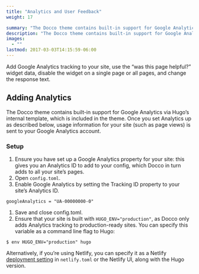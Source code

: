 ```yaml
---
title: "Analytics and User Feedback"
weight: 17

summary: "The Docco theme contains built-in support for Google Analytics via Hugo’s internal template, which is included in the theme. Once you set Analytics up as described below, usage information for your site (such as page views) is sent to your Google Analytics account."
description: "The Docco theme contains built-in support for Google Analytics via Hugo’s internal template, which is included in the theme. Once you set Analytics up as described below, usage information for your site (such as page views) is sent to your Google Analytics account."
images: 
  - ""
lastmod: 2017-03-03T14:15:59-06:00
---
```


Add Google Analytics tracking to your site, use the “was this page helpful?” widget data, disable the widget on a single page or all pages, and change the response text.

## Adding Analytics 

The Docco theme contains built-in support for Google Analytics via Hugo’s internal template, which is included in the theme. Once you set Analytics up as described below, usage information for your site (such as page views) is sent to your Google Analytics account.

### Setup 

1. Ensure you have set up a Google Analytics property for your site: this gives you an Analytics ID to add to your config, which Docco in turn adds to all your site’s pages.
1. Open `config.toml`.
1. Enable Google Analytics by setting the Tracking ID property to your site’s Analytics ID.
```
googleAnalytics = "UA-00000000-0"
```
1. Save and close config.toml.
1. Ensure that your site is built with `HUGO_ENV="production"`, as Docco only adds Analytics tracking to production-ready sites. You can specify this variable as a command line flag to Hugo:
```
$ env HUGO_ENV="production" hugo
```
Alternatively, if you’re using Netlify, you can specify it as a Netlify [deployment setting](https://www.netlify.com/docs/continuous-deployment/#build-environment-variables) in `netlify.toml` or the Netlify UI, along with the Hugo version.


